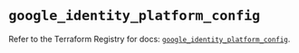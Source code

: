# `google_identity_platform_config`

Refer to the Terraform Registry for docs: [`google_identity_platform_config`](https://registry.terraform.io/providers/hashicorp/google/6.33.0/docs/resources/identity_platform_config).
